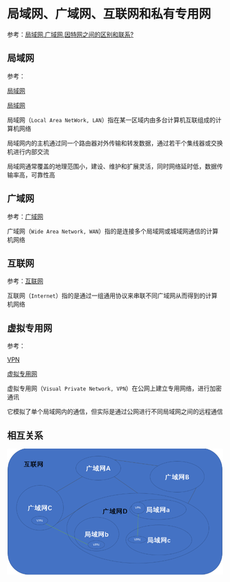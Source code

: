 
# 局域网、广域网、互联网和私有专用网

参考：[局域网,广域网,因特网之间的区别和联系?](https://www.zhihu.com/question/51295773)

## 局域网

参考：

[局域网](https://www.zhihu.com/topic/19562846/intro)

[局域网](https://baike.baidu.com/item/%E5%B1%80%E5%9F%9F%E7%BD%91)

局域网（`Local Area NetWork, LAN`）指在某一区域内由多台计算机互联组成的计算机网络

局域网内的主机通过同一个路由器对外传输和转发数据，通过若干个集线器或交换机进行内部交流

局域网通常覆盖的地理范围小，建设、维护和扩展灵活，同时网络延时低，数据传输率高，可靠性高

## 广域网

参考：[广域网](https://baike.baidu.com/item/%E5%B9%BF%E5%9F%9F%E7%BD%91)

广域网（`Wide Area Network, WAN`）指的是连接多个局域网或城域网通信的计算机网络

## 互联网

参考：[互联网](https://baike.baidu.com/item/%E4%BA%92%E8%81%94%E7%BD%91/199186)

互联网（`Internet`）指的是通过一组通用协议来串联不同广域网从而得到的计算机网络

## 虚拟专用网

参考：

[VPN](https://www.zhihu.com/topic/19551882/hot)

[虚拟专用网](https://baike.baidu.com/item/%E8%99%9A%E6%8B%9F%E4%B8%93%E7%94%A8%E7%BD%91)

虚拟专用网（`Visual Private Network, VPN`）在公网上建立专用网络，进行加密通讯

它模拟了单个局域网内的通信，但实际是通过公网进行不同局域网之间的远程通信

## 相互关系

![](./imgs/network-scope.PNG)
